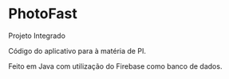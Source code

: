 # PhotoFast
Projeto Integrado

Código do aplicativo para à matéria de PI.

Feito em Java com utilização do Firebase como banco de dados.
